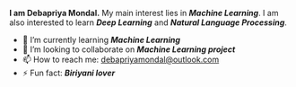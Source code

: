 
**I am Debapriya Mondal.** My main interest lies in ***Machine Learning***. I am also interested to learn ***Deep Learning*** and ***Natural Language Processing***.



- 🌱 I’m currently learning ***Machine Learning***
- 👯 I’m looking to collaborate on ***Machine Learning project***
- 📫 How to reach me: debapriyamondal@outlook.com
- ⚡ Fun fact: ***Biriyani lover***


